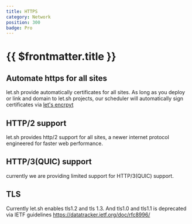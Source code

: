 ```yaml
---
title: HTTPS
category: Network
position: 300
badge: Pro
---
```


# {{ $frontmatter.title }}

## Automate https for all sites

let.sh provide automatically certificates for all sites. As long as you deploy or link and domain to let.sh projects, our scheduler will automatically sign certificates via [let's encrpyt](https://letsencrypt.org/)

## HTTP/2 support

let.sh provides http/2 support for all sites, a newer internet protocol engineered for faster web performance.

## HTTP/3(QUIC) support

currently we are providing limited support for HTTP/3(QUIC) support.

## TLS

Currently let.sh enables tls1.2 and tls 1.3. And tls1.0 and tls1.1 is deprecated via IETF guidelines <https://datatracker.ietf.org/doc/rfc8996/>
